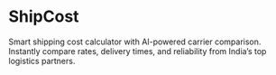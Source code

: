 # ShipCost
Smart shipping cost calculator with AI-powered carrier comparison. Instantly compare rates, delivery times, and reliability from India’s top logistics partners.
